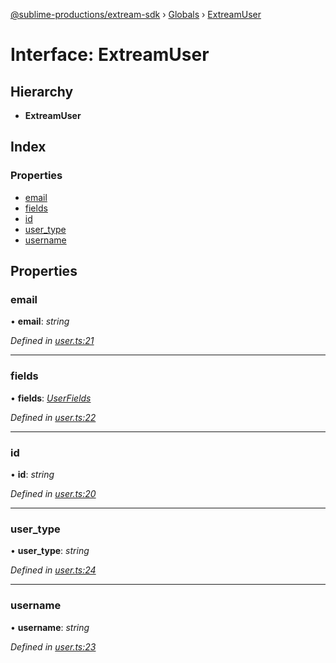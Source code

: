 [@sublime-productions/extream-sdk](../README.md) › [Globals](../globals.md) › [ExtreamUser](extreamuser.md)

# Interface: ExtreamUser

## Hierarchy

* **ExtreamUser**

## Index

### Properties

* [email](extreamuser.md#email)
* [fields](extreamuser.md#fields)
* [id](extreamuser.md#id)
* [user_type](extreamuser.md#user_type)
* [username](extreamuser.md#username)

## Properties

###  email

• **email**: *string*

*Defined in [user.ts:21](https://github.com/Extream-SaaS/ex-sdk/blob/b2de5a9/src/user.ts#L21)*

___

###  fields

• **fields**: *[UserFields](userfields.md)*

*Defined in [user.ts:22](https://github.com/Extream-SaaS/ex-sdk/blob/b2de5a9/src/user.ts#L22)*

___

###  id

• **id**: *string*

*Defined in [user.ts:20](https://github.com/Extream-SaaS/ex-sdk/blob/b2de5a9/src/user.ts#L20)*

___

###  user_type

• **user_type**: *string*

*Defined in [user.ts:24](https://github.com/Extream-SaaS/ex-sdk/blob/b2de5a9/src/user.ts#L24)*

___

###  username

• **username**: *string*

*Defined in [user.ts:23](https://github.com/Extream-SaaS/ex-sdk/blob/b2de5a9/src/user.ts#L23)*
